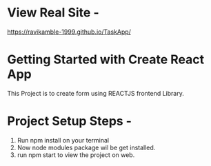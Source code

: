 # View Real Site -
https://ravikamble-1999.github.io/TaskApp/


# Getting Started with Create React App

This Project is to create form using REACTJS frontend Library.

# Project Setup Steps -

1. Run npm install on your terminal
2. Now node modules package wil be get installed.
3. run npm start to view the project on web.
